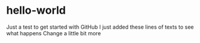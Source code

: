# hello-world
Just a test to get started with GitHub
I just added these lines of texts to see what happens
Change a little bit more
